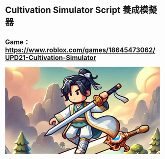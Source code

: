 # Cultivation Simulator Script 養成模擬器
## Game：https://www.roblox.com/games/18645473062/UPD21-Cultivation-Simulator
![image](https://github.com/Tseting-nil/-Cultivation-Simulator-script/blob/main/noFilter.png)

